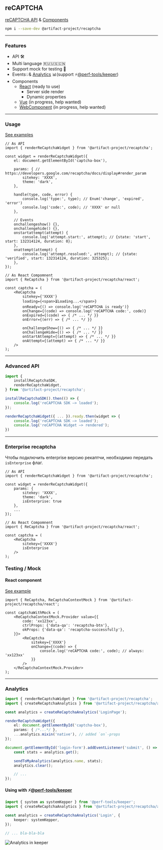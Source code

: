 reCAPTCHA
---------
[reCAPTCHA API](https://developers.google.com/recaptcha/) & [Components](https://artifact-project.github.io/recaptcha/)

```sh
npm i --save-dev @artifact-project/recaptcha
```

---

### Features

 - API 🛠
 - Multi language 🇷🇺🇺🇸🇨🇳
 - Support mock for testing 🔬
 - Events💡& [Analytics](#analytics) 📊(support ⚡️[@perf-tools/keeper](https://github.com/artifact-project/perf-tools/tree/master/keeper))
 - Components
   - [React](https://artifact-project.github.io/recaptcha/?path=/story/react--default) (ready to use)
     - Server side render
     - Dynamic properties
   - [Vue](https://artifact-project.github.io/recaptcha/?path=/story/vue--default) (in progress, help wanted)
   - [WebComponent](https://artifact-project.github.io/recaptcha/?path=/story/webcomponent--default) (in progress, help wanted)

---

### Usage
[See examples](https://artifact-project.github.io/recaptcha/)


```tsx
// As API
import { renderReCaptchaWidget } from '@artifact-project/recaptcha';

const widget = renderReCaptchaWidget({
	el: document.getElementById('captcha-box'),

	params: { // https://developers.google.com/recaptcha/docs/display#render_param
		sitekey: 'XXXX',
		theme: 'dark',
	},

	handle(type, code, error) {
		console.log('type:', type); // Enum('change', 'expired', 'error')
		console.log('code:', code); // 'XXXX' or null
	},

	// Events
	onchallengeshow() {},
	onchallengehide() {},
	onstartattempt(attempt) {
		console.log('attempt.start:', attempt); // {state: 'start', start: 132314124, duration: 0};
	},
	onattempt(attempt) {
		console.log('attempt.resolved:', attempt); // {state: 'verified', start: 132314124, duration: 325325};
	},
});

// As React Compomnent
import { ReCaptcha } from '@artifact-project/recaptcha/react';

const captcha = (
	<ReCaptcha
		sitekey={'XXXX'}
		loading={<span>⏳Loading...</span>}
		onReady={() => console.log('reCAPTCHA is ready')}
		onChange={(code) => console.log('reCAPTCHA code:', code)}
		onExpired={(code) => { /* ... */ }}
		onError={(err) => { /* ... */ }}

		onChallengeShow={() => { /* ... */ }}
		onChallengeHide={() => { /* ... */ }}
		onStartAttempt={(attempt) => { /* ... */ }}
		onAttempt={(attempt) => { /* ... */ }}
	/>
);
```

---

### Advanced API

```ts
import {
	installReCaptchaSDK,
	renderReCaptchaWidget,
} from '@artifact-project/recaptcha';

installReCaptchaSDK().then(() => {
	console.log('reCAPTCHA SDK —> loaded');
});

renderReCaptchaWidget({ ... }).ready.then(widget => {
	console.log('reCAPTCHA SDK —> loaded');
	console.log('reCAPTCHA Widget —> rendered');
})
```

---

### Enterprise recaptcha

Чтобы подключить enterprise версию рекаптчи, необходимо передать `isEnterprise` флаг.

```tsx
// As API
import { renderReCaptchaWidget } from '@artifact-project/recaptcha';

const widget = renderReCaptchaWidget({
	params: {
		sitekey: 'XXXX',
		theme: 'dark',
		isEnterprise: true
	},
    ...
});

// As React Compomnent
import { ReCaptcha } from '@artifact-project/recaptcha/react';

const captcha = (
	<ReCaptcha
		sitekey={'XXXX'}
		isEnterprise
	/>
);
```

### Testing / Mock

#### React component
[See example](https://artifact-project.github.io/recaptcha/?path=/story/react--testing-mock)

```tsx
import { ReCaptcha, ReCaptchaContextMock } from '@artifact-project/recaptcha/react';

const captchaWithMock = (
	<ReCaptchaContextMock.Provider value={{
		code: 'xx123xx',
		ctrlProps: {'data-qa': 'recaptcha-btn'},
		okProps: {'data-qa': 'recaptcha-successfully'},
	}}>
		<ReCaptcha
			sitekey={'XXXX'}
			onChange={(code) => {
				console.log('reCAPTCHA code:', code); // always: 'xx123xx'
			}}
		/>
	</ReCaptchaContextMock.Provider>
);
```

---

<a name="analytics"></a>

### Analytics

```ts
import { renderReCaptchaWidget } from '@artifact-project/recaptcha';
import { createReCaptchaAnalytics } from '@artifact-project/recaptcha/analytics';

const analytics = createReCaptchaAnalytics('LoginPage');

renderReCaptchaWidget({
	el: document.getElementById('captcha-box'),
	params: { /*...*/ },
	...analytics.mixin('native'), // added `on`-props
});

document.getElementById('login-form').addEventListener('submit', () => {
	const stats = analytics.get();

	sendToMyAnalytics(analytics.name, stats);
	analytics.clear();

	// ...
});
```

#### Using with ⚡️[@perf-tools/keeper](https://github.com/artifact-project/perf-tools/)

```ts
import { system as systemKepper } from '@perf-tools/keeper';
import { createReCaptchaAnalytics } from '@artifact-project/recaptcha/analytics';

const analytics = createReCaptchaAnalytics('Login', {
	keeper: systemKepper,
});

// ... bla-bla-bla
```

![Analytics in keeper](https://habrastorage.org/webt/vy/hk/7y/vyhk7y0gkcamxykvtfdivmc2hdg.png)
